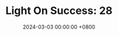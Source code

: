 ---
title: "Light On Success: 28"
date: 2024-03-03 00:00:00 +0800
categories: [Blogging]
tag: [Blogging]
image: https://pbs.twimg.com/media/GHCrGyHXQAA5Omb?format=jpg&name=large
---